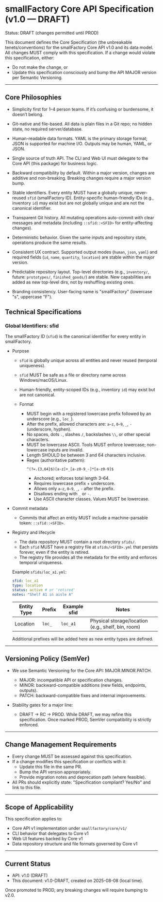 # smallFactory Core API Specification (v1.0 — DRAFT)

Status: DRAFT (changes permitted until PROD)

This document defines the Core Specification (the unbreakable tenets/conventions) for the smallFactory Core API v1.0 and its data model. All changes MUST comply with this specification. If a change would violate this specification, either:
- Do not make the change, or
- Update this specification consciously and bump the API MAJOR version per Semantic Versioning.

---

## Core Philosophies

- Simplicity first for 1–4 person teams.
  If it’s confusing or burdensome, it doesn’t belong.

- Git-native and file-based.
  All data is plain files in a Git repo; no hidden state, no required server/database.

- Human-readable data formats.
  YAML is the primary storage format; JSON is supported for machine I/O. Outputs may be human, YAML, or JSON.

- Single source of truth API.
  The CLI and Web UI must delegate to the Core API (this package) for business logic.

- Backward compatibility by default.
  Within a major version, changes are additive and non-breaking. Breaking changes require a major version bump.

- Stable identifiers.
  Every entity MUST have a globally unique, never-reused `sfid` (smallFactory ID). Entity-specific human-friendly IDs (e.g., inventory `id`) may exist but are not globally unique and are not the canonical identifier.

- Transparent Git history.
  All mutating operations auto-commit with clear messages and metadata (including `::sfid::<SFID>` for entity-affecting changes).

- Deterministic behavior.
  Given the same inputs and repository state, operations produce the same results.

- Consistent UX contract.
  Supported output modes (`human`, `json`, `yaml`) and required fields (`id`, `name`, `quantity`, `location`) are stable within the major version.

- Predictable repository layout.
  Top-level directories (e.g., `inventory/`, future: `prototypes/`, `finished_goods/`) are stable. New capabilities are added as new top-level dirs, not by reshuffling existing ones.

- Branding consistency.
  User-facing name is "smallFactory" (lowercase "s", uppercase "F").

## Technical Specifications

### Global Identifiers: sfid

The smallFactory ID (`sfid`) is the canonical identifier for every entity in smallFactory.

- Purpose
  - `sfid` is globally unique across all entities and never reused (temporal uniqueness).
  - `sfid` MUST be safe as a file or directory name across Windows/macOS/Linux.
  - Human-friendly, entity-scoped IDs (e.g., inventory `id`) may exist but are not canonical.

  - Format
    - MUST begin with a registered lowercase prefix followed by an underscore (e.g., `loc_`).
    - After the prefix, allowed characters are: `a–z`, `0–9`, `_`, `-` (underscore, hyphen).
    - No spaces, dots `.`, slashes `/`, backslashes `\\`, or other special characters.
    - MUST be lowercase ASCII. Tools MUST enforce lowercase; non-lowercase inputs are invalid.
    - Length SHOULD be between 3 and 64 characters inclusive.
    - Regex (authoritative pattern):
      ```regex
      ^(?=.{3,64}$)[a-z]+_[a-z0-9_-]*[a-z0-9]$
      ```
      - Anchored; enforces total length 3–64.
      - Requires lowercase prefix + underscore.
      - Allows only `a–z`, `0–9`, `_`, `-` after the prefix.
      - Disallows ending with `_` or `-`.
      - Use ASCII character classes. Values MUST be lowercase.

- Commit metadata
  - Commits that affect an entity MUST include a machine-parsable token: `::sfid::<SFID>`.

- Registry and lifecycle
  - The data repository MUST contain a root directory `sfids/`.
  - Each `sfid` MUST have a registry file at `sfids/<SFID>.yml` that persists forever, even if the entity is retired.
  - The registry file provides all the metadata for the entity and enforces temporal uniqueness.

  Example `sfids/loc_a1.yml`:

  ```yaml
  sfid: loc_a1
  type: location
  status: active # or 'retired'
  notes: "Shelf A1 in aisle A"
  ```

  | Entity Type | Prefix | Example sfid | Notes |
  | --- | --- | --- | --- |
  | Location | `loc_` | `loc_a1` | Physical storage/location (e.g., shelf, bin, room) |

  Additional prefixes will be added here as new entity types are defined.

---

## Versioning Policy (SemVer)

- We use Semantic Versioning for the Core API: MAJOR.MINOR.PATCH.
  - MAJOR: incompatible API or specification changes.
  - MINOR: backward-compatible additions (new fields, endpoints, outputs).
  - PATCH: backward-compatible fixes and internal improvements.

- Stability gates for a major line:
  - DRAFT → RC → PROD. While DRAFT, we may refine this specification. Once marked PROD, SemVer compatibility is strictly enforced.

---

## Change Management Requirements

- Every change MUST be assessed against this specification.
- If a change modifies this specification or conflicts with it:
  - Update this file in the same PR.
  - Bump the API version appropriately.
  - Provide migration notes and deprecation path (where feasible).
- All PRs should explicitly state: "Specification compliant? Yes/No" and link to this file.

---

## Scope of Applicability

This specification applies to:
- Core API v1 implementation under `smallfactory/core/v1/`
- CLI behavior that delegates to Core v1
- Web UI features backed by Core v1
- Data repository structure and file formats governed by Core v1

---

## Current Status

- API: v1.0 (DRAFT)
- This document: v1.0-DRAFT, created on 2025-08-08 (local time).

Once promoted to PROD, any breaking changes will require bumping to v2.0.
